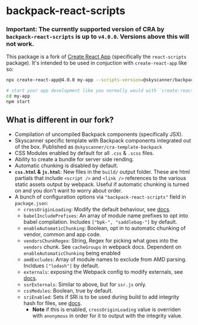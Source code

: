 # backpack-react-scripts

### **Important:** The currently supported version of **CRA** by `backpack-react-scripts` is up to `v4.0.0`. Versions above this will not work.

This package is a fork of [Create React App](https://github.com/facebookincubator/create-react-app) (specifically the
`react-scripts` package). It's intended to be used in conjuction with `create-react-app` like so:

```sh
npx create-react-app@4.0.0 my-app --scripts-version=@skyscanner/backpack-react-scripts --template @skyscanner/backpack --use-npm

# start your app development like you normally would with `create-react-app`
cd my-app
npm start
```

## What is different in our fork?

- Compilation of uncompiled Backpack components (specifically JSX).
- Skyscanner specific template with Backpack components integrated out of the box. Published as `@skyscanner/cra-template-backpack`
- CSS Modules enabled by default for all `.css` & `.scss` files.
- Ability to create a bundle for server side rending.
- Automatic chunking is disabled by default.
- **`css.html` & `js.html`**: New files in the `build/` output folder. These are html partials that include `<script />` and `<link />` references to the various static assets output by webpack. Useful if automatic chunking is turned on and you don't want to worry about order.
- A bunch of configuration options via `"backpack-react-scripts"` field in `package.json`:
  - `crossOriginLoading`: Modify the default behaviour, see [docs](https://webpack.js.org/configuration/output/#output-crossoriginloading).
  - `babelIncludePrefixes`: An array of module name prefixes to opt into babel compilation. Includes `["bpk-", "saddlebag-"]` by default.
  - `enableAutomaticChunking`: Boolean, opt in to automatic chunking of vendor, common and app code.
  - `vendorsChunkRegex`: String, Regex for picking what goes into the `vendors` chunk. See `cacheGroups` in webpack docs. Dependent on `enableAutomaticChunking` being enabled
  - `amdExcludes`: Array of module names to exclude from AMD parsing. Incldues `["lodash"]` by default.
  - `externals`: exposing the Webpack config to modify externals, see [docs](https://webpack.js.org/configuration/externals/).
  - `ssrExternals`: Similar to above, but for `ssr.js` only.
  - `cssModules`: Boolean, true by default.
  - `sriEnabled`: Sets if SRI is to be used during build to add integrity hash for files, see [docs](https://github.com/waysact/webpack-subresource-integrity/blob/master/README.md).
    - **Note** if this is enabled, `crossOriginLoading` value is overriden with `anonymous` in order for it to output with the integrity value.
